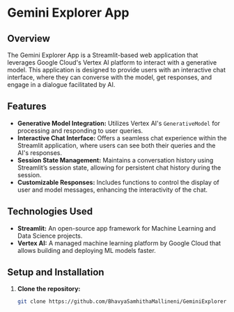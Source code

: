 # Gemini Explorer App

## Overview
The Gemini Explorer App is a Streamlit-based web application that leverages Google Cloud's Vertex AI platform to interact with a generative model. This application is designed to provide users with an interactive chat interface, where they can converse with the model, get responses, and engage in a dialogue facilitated by AI.

## Features
- **Generative Model Integration:** Utilizes Vertex AI's `GenerativeModel` for processing and responding to user queries.
- **Interactive Chat Interface:** Offers a seamless chat experience within the Streamlit application, where users can see both their queries and the AI's responses.
- **Session State Management:** Maintains a conversation history using Streamlit’s session state, allowing for persistent chat history during the session.
- **Customizable Responses:** Includes functions to control the display of user and model messages, enhancing the interactivity of the chat.

## Technologies Used
- **Streamlit:** An open-source app framework for Machine Learning and Data Science projects.
- **Vertex AI:** A managed machine learning platform by Google Cloud that allows building and deploying ML models faster.

## Setup and Installation
1. **Clone the repository:**
   ```bash
   git clone https://github.com/BhavyaSamhithaMallineni/GeminiExplorer.git
